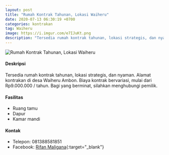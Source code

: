 ```yaml
---
layout: post
title: "Rumah Kontrak Tahunan, Lokasi Waiheru"
date: 2020-07-13 06:30:19 +0700
categories: kontrakan
tag: Waiheru
image: https://i.imgur.com/e7IJuKt.png
description: "Tersedia rumah kontrak tahunan, lokasi strategis, dan nyaman. Alamat kontrakan di desa Waiheru Ambon. Biaya kontrak bervariasi, mulai dari Rp9.000.000 / tahun. Bagi yang berminat, silahkan menghubungi pemilik."
---
```


<div class="mb-4">
<image src="https://i.imgur.com/e7IJuKt.png" class="img-fluid" alt="Rumah Kontrak Tahunan, Lokasi Waiheru" />
</div>

#### Deskripsi
Tersedia rumah kontrak tahunan, lokasi strategis, dan nyaman. Alamat kontrakan di desa Waiheru Ambon. Biaya kontrak bervariasi, mulai dari Rp9.000.000 / tahun. Bagi yang berminat, silahkan menghubungi pemilik.

#### Fasilitas
- Ruang tamu
- Dapur
- Kamar mandi

#### Kontak
- Telepon: 081388581851
- Facebook: [Rifan Maligana](https://www.facebook.com/rifanmaligana.rifanmaligana "Rifan Maligana"){:target="_blank"}